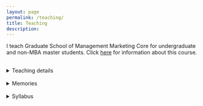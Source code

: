 ```yaml
---
layout: page
permalink: /teaching/
title: Teaching
description:
---
```


I teach Graduate School of Management Marketing Core for undergraduate and non-MBA master students. Click [here](https://classes.cornell.edu/browse/roster/SP23/class/NCC/5530) for information about this course.

<br>
<details>
    <summary>Teaching details</summary>
    <li>NCC 4530/5530: Marketing Management (undergraduates and graduate)</li>
    <li>Undergraduate rating: <b>5.0 / 5.0</b>, Graduate rating: <b>4.7 / 5.0</b>; School common core average: 4.3</li>
    <li>Student comments from course and teaching evaluations:
    <div style="text-align:center"><span style="font-size:12pt"><i>
      <br>  
        “The class was super fun and Rin always made sure to go the extra mile to help us understand the course material and engage with real world marketing problems.”<br><br>
“I have had the privilege of taking Rin’s NCC 5530, which has been instrumental in shaping my understanding not only of marketing-related knowledge but also of what it is like to be a good educator. I am really inspired by her teaching style and surprised by the impact she has made.”<br><br>
“I love her class so much and her class made me find out what I am passionate about. I just found a marketing intern job for this summer and will apply the knowledge she taught us this semester to reality.”<br><br>
“This class was a highlight of my time at Cornell”<br><br>
“She is so enthusiastic about teaching and guiding us to participate in class, as well as learn the material. I am always excited about her class, and all material can be applied to the assignments and projects. To be honest I hope she can teach more classes.”</i></span></div></li>
</details>
<br>
<details>
    <summary>Memories</summary>
    <div style="text-align:center">
    <p>A networking dinner with a guest speaker from Netflix</p>
  <img src="{{ site.baseurl }}/assets/img/guestspeaker.jpg" width="400px" alt="" title="sahil and my students"/>
    <br>
<p>My first batch of students</p>
  <img src="{{ site.baseurl }}/assets/img/myfirstclass.jpg" width="700px" alt="" title="my first class"/>
        </div>
</details>
<br>
<details>
    <summary>Syllabus</summary>
    <iframe src= "{{ '/assets/pdf/NCC5530_Syllabus_2023 Spring.pdf' | prepend: site.baseurl | prepend: site.url }}" style="width: 80%" class="myIframe" ></iframe>
</details>
